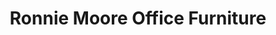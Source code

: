---
title: "Ronnie Moore Office Furniture"
url: /cork/ronnie-moore-office-furniture/
shop: furniture
---